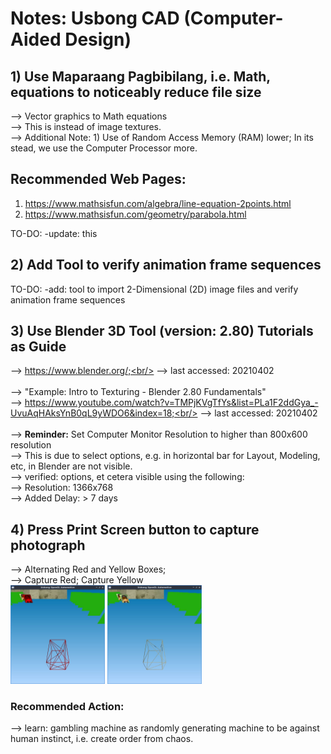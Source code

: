 # Notes: Usbong CAD (Computer-Aided Design)

## 1) Use Maparaang Pagbibilang, i.e. Math, equations to noticeably reduce file size<br/>
--> Vector graphics to Math equations<br/>
--> This is instead of image textures.<br/>
--> Additional Note: 1) Use of Random Access Memory (RAM) lower; In its stead, we use the Computer Processor more.<br/>

## Recommended Web Pages:
1) https://www.mathsisfun.com/algebra/line-equation-2points.html<br/>
2) https://www.mathsisfun.com/geometry/parabola.html<br/>

TO-DO: -update: this<br/>

## 2) Add Tool to verify animation frame sequences
TO-DO: -add: tool to import 2-Dimensional (2D) image files and verify animation frame sequences

## 3) Use Blender 3D Tool (version: 2.80) Tutorials as Guide
--> https://www.blender.org/;<br/>
--> last accessed: 20210402<br/>
<br/>
--> "Example: Intro to Texturing - Blender 2.80 Fundamentals"<br/>
--> https://www.youtube.com/watch?v=TMPjKVgTfYs&list=PLa1F2ddGya_-UvuAqHAksYnB0qL9yWDO6&index=18;<br/>
--> last accessed: 20210402<br/>
<br/>
--> <b>Reminder:</b> Set Computer Monitor Resolution to higher than 800x600 resolution<br/>
--> This is due to select options, e.g. in horizontal bar for Layout, Modeling, etc, in Blender are not visible.<br/>
--> verified: options, et cetera visible using the following:<br/>
--> Resolution: 1366x768<br/>
--> Added Delay: > 7 days<br/>

## 4) Press Print Screen button to capture photograph
--> Alternating Red and Yellow Boxes;<br/>
--> Capture Red; Capture Yellow<br/>
<img src="https://github.com/usbong/documentation/blob/master/Usbong/R%26D/Automotive/UsbongCAD/screenshots/kahonWireFrameQuads.jpg" width="30%">
<img src="https://github.com/usbong/documentation/blob/master/Usbong/R%26D/Automotive/UsbongCAD/screenshots/kahonWireFrameTriangles.jpg" width="30%">

### Recommended Action: 
--> learn: gambling machine as randomly generating machine to be against human instinct, i.e. create order from chaos.
